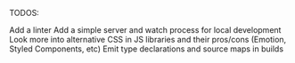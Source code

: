 TODOS:

Add a linter
Add a simple server and watch process for local development
Look more into alternative CSS in JS libraries and their pros/cons (Emotion, Styled Components, etc)
Emit type declarations and source maps in builds
